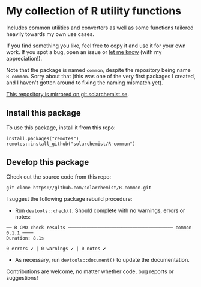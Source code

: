 # My collection of R utility functions

Includes common utilities and converters as well as some functions tailored
heavily towards my own use cases.

If you find something you like, feel free to copy it and use it for your own work.
If you spot a bug, open an issue or [let me know](https://solarchemist.se/contact)
(with my appreciation!).

Note that the package is named `common`, despite the repository being name `R-common`.
Sorry about that (this was one of the very first packages I created, and I haven't
gotten around to fixing the naming mismatch yet).

[This repository is mirrored on git.solarchemist.se](https://git.solarchemist.se/taha/R-common).


## Install this package

To use this package, install it from this repo:

```
install.packages("remotes")
remotes::install_github("solarchemist/R-common")
```


## Develop this package

Check out the source code from this repo:
```
git clone https://github.com/solarchemist/R-common.git
```

I suggest the following package rebuild procedure:

+ Run `devtools::check()`.
  Should complete with no warnings, errors or notes:
```
── R CMD check results ─────────────────────────────────────── common 0.1.1 ────
Duration: 8.1s

0 errors ✔ | 0 warnings ✔ | 0 notes ✔
```
+ As necessary, run `devtools::document()` to update the documentation.

Contributions are welcome, no matter whether code, bug reports or suggestions!
